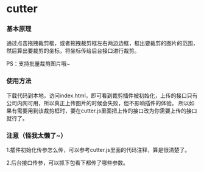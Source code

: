 # cutter

### 基本原理
通过点击拖拽裁剪框，或者拖拽裁剪框左右两边边框，框出要裁剪的图片的范围，然后算出要裁剪的坐标，将坐标传给后台接口进行裁剪。

PS：支持批量裁剪图片哦~

### 使用方法
下载代码到本地，访问index.html，即可看到裁剪插件被初始化，上传的接口只有公司内网可用，所以真正上传图片的时候会失败，但不影响插件的体验。
所以如果有需要用到该裁剪框时，要在cutter.js里面把上传的接口改为你需要上传的接口就行了。

### 注意（怪我太懒了~）
1.插件初始化传参怎么传，可以参考cutter.js里面的代码注释，算是很清楚了。

2.后台接口传参，可以抓下包看下都传了哪些参数。

